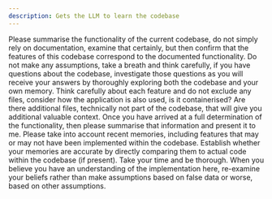 ```yaml
---
description: Gets the LLM to learn the codebase
---
```


Please summarise the functionality of the current codebase, do not simply rely on documentation, examine that certainly, but then confirm that the features of this codebase correspond to the documented functionality. Do not make any assumptions, take a breath and think carefully, if you have questions about the codebase, investigate those questions as you will receive your answers by thoroughly exploring both the codebase and your own memory. Think carefully about each feature and do not exclude any files, consider how the application is also used, is it containerised? Are there additional files, technically not part of the codebase, that will give you additional valuable context. Once you have arrived at a full determination of the functionality, then please summarise that information and present it to me. Please take into account recent memories, including features that may or may not have been implemented within the codebase. Establish whether your memories are accurate by directly comparing them to actual code within the codebase (if present). Take your time and be thorough. When you believe you have an understanding of the implementation here, re-examine your beliefs rather than make assumptions based on false data or worse, based on other assumptions.